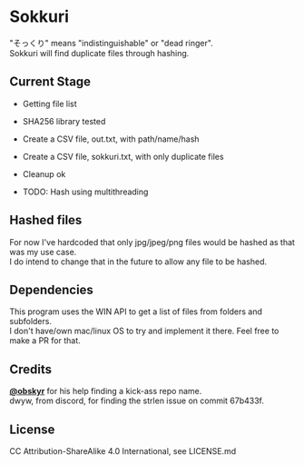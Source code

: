 # Sokkuri
"そっくり" means "indistinguishable" or "dead ringer".  
Sokkuri will find duplicate files through hashing.

## Current Stage
- Getting file list
- SHA256 library tested
- Create a CSV file, out.txt, with path/name/hash
- Create a CSV file, sokkuri.txt, with only duplicate files
- Cleanup ok  
  
- TODO: Hash using multithreading

## Hashed files
For now I've hardcoded that only jpg/jpeg/png files would be hashed as that was my use case.  
I do intend to change that in the future to allow any file to be hashed.  

## Dependencies
This program uses the WIN API to get a list of files from folders and subfolders.  
I don't have/own mac/linux OS to try and implement it there. Feel free to make a PR for that.  

## Credits
<a href="https://twitter.com/obskyr/">**@obskyr**</a> for his help finding a kick-ass repo name.  
dwyw, from discord, for finding the strlen issue on commit 67b433f.  

## License
CC Attribution-ShareAlike 4.0 International, see LICENSE.md
